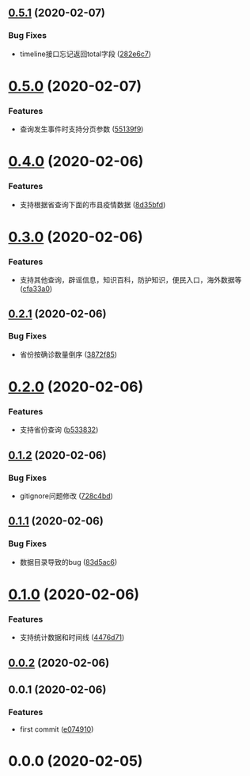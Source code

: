 ## [0.5.1](https://github.com/cumt-robin/wuhan_best_wishes/compare/v0.5.0...v0.5.1) (2020-02-07)


### Bug Fixes

* timeline接口忘记返回total字段 ([282e6c7](https://github.com/cumt-robin/wuhan_best_wishes/commit/282e6c719d1d4e30a97b83fbb6a1c78e10ac7532))



# [0.5.0](https://github.com/cumt-robin/wuhan_best_wishes/compare/v0.4.0...v0.5.0) (2020-02-07)


### Features

* 查询发生事件时支持分页参数 ([55139f9](https://github.com/cumt-robin/wuhan_best_wishes/commit/55139f9ccd8377ada667a708ebcf4b37599163ae))



# [0.4.0](https://github.com/cumt-robin/wuhan_best_wishes/compare/v0.3.0...v0.4.0) (2020-02-06)


### Features

* 支持根据省查询下面的市县疫情数据 ([8d35bfd](https://github.com/cumt-robin/wuhan_best_wishes/commit/8d35bfdaf755043759fa6ddd2b7eed9eaea7faf2))



# [0.3.0](https://github.com/cumt-robin/wuhan_best_wishes/compare/v0.2.1...v0.3.0) (2020-02-06)


### Features

* 支持其他查询，辟谣信息，知识百科，防护知识，便民入口，海外数据等 ([cfa33a0](https://github.com/cumt-robin/wuhan_best_wishes/commit/cfa33a0af06c03c7177eadedc6d5c781c3dcdb76))



## [0.2.1](https://github.com/cumt-robin/wuhan_best_wishes/compare/v0.2.0...v0.2.1) (2020-02-06)


### Bug Fixes

* 省份按确诊数量倒序 ([3872f85](https://github.com/cumt-robin/wuhan_best_wishes/commit/3872f85d8c5e33791113a4a60fc45d1e970b57f1))



# [0.2.0](https://github.com/cumt-robin/wuhan_best_wishes/compare/v0.1.2...v0.2.0) (2020-02-06)


### Features

* 支持省份查询 ([b533832](https://github.com/cumt-robin/wuhan_best_wishes/commit/b533832b6aec64967c6d2fe6cacc270ac4be7840))



## [0.1.2](https://github.com/cumt-robin/wuhan_best_wishes/compare/v0.1.1...v0.1.2) (2020-02-06)


### Bug Fixes

* gitignore问题修改 ([728c4bd](https://github.com/cumt-robin/wuhan_best_wishes/commit/728c4bd89ed77e771dc933af3880f3fc061b1781))



## [0.1.1](https://github.com/cumt-robin/wuhan_best_wishes/compare/v0.1.0...v0.1.1) (2020-02-06)


### Bug Fixes

* 数据目录导致的bug ([83d5ac6](https://github.com/cumt-robin/wuhan_best_wishes/commit/83d5ac6fce424e544629bc26a6d68b7a262b5a49))



# [0.1.0](https://github.com/cumt-robin/wuhan_best_wishes/compare/v0.0.2...v0.1.0) (2020-02-06)


### Features

* 支持统计数据和时间线 ([4476d71](https://github.com/cumt-robin/wuhan_best_wishes/commit/4476d71f9d17acd2b9f6f727ad47b169a381c823))



## [0.0.2](https://github.com/cumt-robin/wuhan_best_wishes/compare/v0.0.1...v0.0.2) (2020-02-06)



## 0.0.1 (2020-02-06)


### Features

* first commit ([e074910](https://github.com/cumt-robin/wuhan_best_wishes/commit/e074910d31bc95e0252c7bae8679b8d9325f9b68))



# 0.0.0 (2020-02-05)



